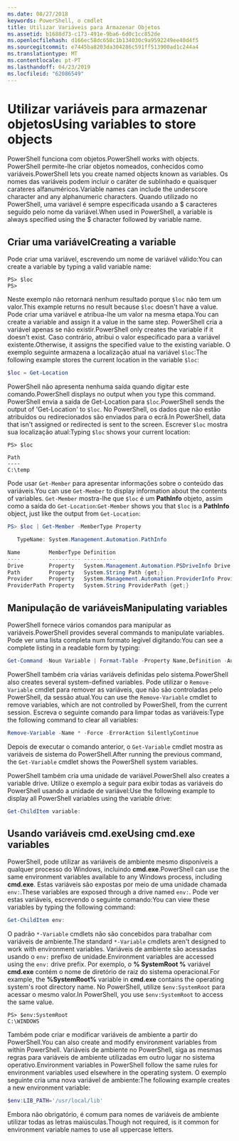 ```yaml
---
ms.date: 08/27/2018
keywords: PowerShell, o cmdlet
title: Utilizar Variáveis para Armazenar Objetos
ms.assetid: b1688d73-c173-491e-9ba6-6d0c1cc852de
ms.openlocfilehash: d166ec58dc658c1b134030c9a9592249ee40d4f5
ms.sourcegitcommit: e7445ba8203da304286c591ff513900ad1c244a4
ms.translationtype: MT
ms.contentlocale: pt-PT
ms.lasthandoff: 04/23/2019
ms.locfileid: "62086549"
---
```

# <a name="using-variables-to-store-objects"></a><span data-ttu-id="113b4-103">Utilizar variáveis para armazenar objetos</span><span class="sxs-lookup"><span data-stu-id="113b4-103">Using variables to store objects</span></span>

<span data-ttu-id="113b4-104">PowerShell funciona com objetos.</span><span class="sxs-lookup"><span data-stu-id="113b4-104">PowerShell works with objects.</span></span> <span data-ttu-id="113b4-105">PowerShell permite-lhe criar objetos nomeados, conhecidos como variáveis.</span><span class="sxs-lookup"><span data-stu-id="113b4-105">PowerShell lets you create named objects known as variables.</span></span>
<span data-ttu-id="113b4-106">Os nomes das variáveis podem incluir o caráter de sublinhado e quaisquer carateres alfanuméricos.</span><span class="sxs-lookup"><span data-stu-id="113b4-106">Variable names can include the underscore character and any alphanumeric characters.</span></span> <span data-ttu-id="113b4-107">Quando utilizado no PowerShell, uma variável é sempre especificada usando a \$ caracteres seguido pelo nome da variável.</span><span class="sxs-lookup"><span data-stu-id="113b4-107">When used in PowerShell, a variable is always specified using the \$ character followed by variable name.</span></span>

## <a name="creating-a-variable"></a><span data-ttu-id="113b4-108">Criar uma variável</span><span class="sxs-lookup"><span data-stu-id="113b4-108">Creating a variable</span></span>

<span data-ttu-id="113b4-109">Pode criar uma variável, escrevendo um nome de variável válido:</span><span class="sxs-lookup"><span data-stu-id="113b4-109">You can create a variable by typing a valid variable name:</span></span>

```
PS> $loc
PS>
```

<span data-ttu-id="113b4-110">Neste exemplo não retornará nenhum resultado porque `$loc` não tem um valor.</span><span class="sxs-lookup"><span data-stu-id="113b4-110">This example returns no result because `$loc` doesn't have a value.</span></span> <span data-ttu-id="113b4-111">Pode criar uma variável e atribua-lhe um valor na mesma etapa.</span><span class="sxs-lookup"><span data-stu-id="113b4-111">You can create a variable and assign it a value in the same step.</span></span> <span data-ttu-id="113b4-112">PowerShell cria a variável apenas se não existir.</span><span class="sxs-lookup"><span data-stu-id="113b4-112">PowerShell only creates the variable if it doesn't exist.</span></span>
<span data-ttu-id="113b4-113">Caso contrário, atribui o valor especificado para a variável existente.</span><span class="sxs-lookup"><span data-stu-id="113b4-113">Otherwise, it assigns the specified value to the existing variable.</span></span> <span data-ttu-id="113b4-114">O exemplo seguinte armazena a localização atual na variável `$loc`:</span><span class="sxs-lookup"><span data-stu-id="113b4-114">The following example stores the current location in the variable `$loc`:</span></span>

```powershell
$loc = Get-Location
```

<span data-ttu-id="113b4-115">PowerShell não apresenta nenhuma saída quando digitar este comando.</span><span class="sxs-lookup"><span data-stu-id="113b4-115">PowerShell displays no output when you type this command.</span></span> <span data-ttu-id="113b4-116">PowerShell envia a saída de Get-Location para `$loc`.</span><span class="sxs-lookup"><span data-stu-id="113b4-116">PowerShell sends the output of 'Get-Location' to `$loc`.</span></span> <span data-ttu-id="113b4-117">No PowerShell, os dados que não estão atribuídos ou redirecionados são enviados para o ecrã.</span><span class="sxs-lookup"><span data-stu-id="113b4-117">In PowerShell, data that isn't assigned or redirected is sent to the screen.</span></span> <span data-ttu-id="113b4-118">Escrever `$loc` mostra sua localização atual:</span><span class="sxs-lookup"><span data-stu-id="113b4-118">Typing `$loc` shows your current location:</span></span>

```
PS> $loc

Path
----
C:\temp
```

<span data-ttu-id="113b4-119">Pode usar `Get-Member` para apresentar informações sobre o conteúdo das variáveis.</span><span class="sxs-lookup"><span data-stu-id="113b4-119">You can use `Get-Member` to display information about the contents of variables.</span></span> <span data-ttu-id="113b4-120">`Get-Member` mostra-lhe que `$loc` é um **PathInfo** objeto, assim como a saída do `Get-Location`:</span><span class="sxs-lookup"><span data-stu-id="113b4-120">`Get-Member` shows you that `$loc` is a **PathInfo** object, just like the output from `Get-Location`:</span></span>

```powershell
PS> $loc | Get-Member -MemberType Property

   TypeName: System.Management.Automation.PathInfo

Name         MemberType Definition
----         ---------- ----------
Drive        Property   System.Management.Automation.PSDriveInfo Drive {get;}
Path         Property   System.String Path {get;}
Provider     Property   System.Management.Automation.ProviderInfo Provider {...
ProviderPath Property   System.String ProviderPath {get;}
```

## <a name="manipulating-variables"></a><span data-ttu-id="113b4-121">Manipulação de variáveis</span><span class="sxs-lookup"><span data-stu-id="113b4-121">Manipulating variables</span></span>

<span data-ttu-id="113b4-122">PowerShell fornece vários comandos para manipular as variáveis.</span><span class="sxs-lookup"><span data-stu-id="113b4-122">PowerShell provides several commands to manipulate variables.</span></span> <span data-ttu-id="113b4-123">Pode ver uma lista completa num formato legível digitando:</span><span class="sxs-lookup"><span data-stu-id="113b4-123">You can see a complete listing in a readable form by typing:</span></span>

```powershell
Get-Command -Noun Variable | Format-Table -Property Name,Definition -AutoSize -Wrap
```

<span data-ttu-id="113b4-124">PowerShell também cria várias variáveis definidas pelo sistema.</span><span class="sxs-lookup"><span data-stu-id="113b4-124">PowerShell also creates several system-defined variables.</span></span> <span data-ttu-id="113b4-125">Pode utilizar o `Remove-Variable` cmdlet para remover as variáveis, que não são controladas pelo PowerShell, da sessão atual.</span><span class="sxs-lookup"><span data-stu-id="113b4-125">You can use the `Remove-Variable` cmdlet to remove variables, which are not controlled by PowerShell, from the current session.</span></span> <span data-ttu-id="113b4-126">Escreva o seguinte comando para limpar todas as variáveis:</span><span class="sxs-lookup"><span data-stu-id="113b4-126">Type the following command to clear all variables:</span></span>

```powershell
Remove-Variable -Name * -Force -ErrorAction SilentlyContinue
```

<span data-ttu-id="113b4-127">Depois de executar o comando anterior, o `Get-Variable` cmdlet mostra as variáveis de sistema do PowerShell.</span><span class="sxs-lookup"><span data-stu-id="113b4-127">After running the previous command, the `Get-Variable` cmdlet shows the PowerShell system variables.</span></span>

<span data-ttu-id="113b4-128">PowerShell também cria uma unidade de variável.</span><span class="sxs-lookup"><span data-stu-id="113b4-128">PowerShell also creates a variable drive.</span></span> <span data-ttu-id="113b4-129">Utilize o exemplo a seguir para exibir todas as variáveis do PowerShell usando a unidade de variável:</span><span class="sxs-lookup"><span data-stu-id="113b4-129">Use the following example to display all PowerShell variables using the variable drive:</span></span>

```powershell
Get-ChildItem variable:
```

## <a name="using-cmdexe-variables"></a><span data-ttu-id="113b4-130">Usando variáveis cmd.exe</span><span class="sxs-lookup"><span data-stu-id="113b4-130">Using cmd.exe variables</span></span>

<span data-ttu-id="113b4-131">PowerShell, pode utilizar as variáveis de ambiente mesmo disponíveis a qualquer processo do Windows, incluindo **cmd.exe**.</span><span class="sxs-lookup"><span data-stu-id="113b4-131">PowerShell can use the same environment variables available to any Windows process, including **cmd.exe**.</span></span> <span data-ttu-id="113b4-132">Estas variáveis são expostas por meio de uma unidade chamada `env:`.</span><span class="sxs-lookup"><span data-stu-id="113b4-132">These variables are exposed through a drive named `env:`.</span></span> <span data-ttu-id="113b4-133">Pode ver estas variáveis, escrevendo o seguinte comando:</span><span class="sxs-lookup"><span data-stu-id="113b4-133">You can view these variables by typing the following command:</span></span>

```powershell
Get-ChildItem env:
```

<span data-ttu-id="113b4-134">O padrão `*-Variable` cmdlets não são concebidos para trabalhar com variáveis de ambiente.</span><span class="sxs-lookup"><span data-stu-id="113b4-134">The standard `*-Variable` cmdlets aren't designed to work with environment variables.</span></span> <span data-ttu-id="113b4-135">Variáveis de ambiente são acessadas usando o `env:` prefixo de unidade.</span><span class="sxs-lookup"><span data-stu-id="113b4-135">Environment variables are accessed using the `env:` drive prefix.</span></span> <span data-ttu-id="113b4-136">Por exemplo, o **% SystemRoot %** variável **cmd.exe** contém o nome de diretório de raiz do sistema operacional.</span><span class="sxs-lookup"><span data-stu-id="113b4-136">For example, the **%SystemRoot%** variable in **cmd.exe** contains the operating system's root directory name.</span></span> <span data-ttu-id="113b4-137">No PowerShell, utilize `$env:SystemRoot` para acessar o mesmo valor.</span><span class="sxs-lookup"><span data-stu-id="113b4-137">In PowerShell, you use `$env:SystemRoot` to access the same value.</span></span>

```
PS> $env:SystemRoot
C:\WINDOWS
```

<span data-ttu-id="113b4-138">Também pode criar e modificar variáveis de ambiente a partir do PowerShell.</span><span class="sxs-lookup"><span data-stu-id="113b4-138">You can also create and modify environment variables from within PowerShell.</span></span> <span data-ttu-id="113b4-139">Variáveis de ambiente no PowerShell, siga as mesmas regras para variáveis de ambiente utilizadas em outro lugar no sistema operativo.</span><span class="sxs-lookup"><span data-stu-id="113b4-139">Environment variables in PowerShell follow the same rules for environment variables used elsewhere in the operating system.</span></span> <span data-ttu-id="113b4-140">O exemplo seguinte cria uma nova variável de ambiente:</span><span class="sxs-lookup"><span data-stu-id="113b4-140">The following example creates a new environment variable:</span></span>

```powershell
$env:LIB_PATH='/usr/local/lib'
```

<span data-ttu-id="113b4-141">Embora não obrigatório, é comum para nomes de variáveis de ambiente utilizar todas as letras maiúsculas.</span><span class="sxs-lookup"><span data-stu-id="113b4-141">Though not required, is it common for environment variable names to use all uppercase letters.</span></span>
